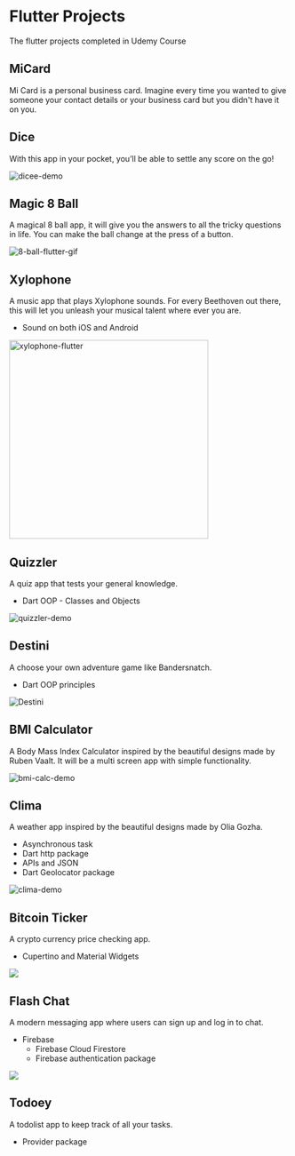 # Flutter Projects
 The flutter projects completed in Udemy Course

## MiCard
Mi Card is a personal business card. Imagine every time you wanted to give someone your contact details or your business card but you didn't have it on you.

## Dice
With this app in your pocket, you’ll be able to settle any score on the go!

![dicee-demo](https://user-images.githubusercontent.com/44247433/164059405-fc2cf84f-fe12-4df4-90e7-8fe5e89c4c6d.gif)

## Magic 8 Ball
A magical 8 ball app, it will give you the answers to all the tricky questions in life. You can make the ball change at the press of a button.

![8-ball-flutter-gif](https://user-images.githubusercontent.com/44247433/164059608-3076e635-dcd2-4af0-aa34-7e78af5e8ee8.gif)

## Xylophone
A music app that plays Xylophone sounds. For every Beethoven out there, this will let you unleash your musical talent where ever you are.
 - Sound on both iOS and Android

<img width="358" alt="xylophone-flutter" src="https://user-images.githubusercontent.com/44247433/164059931-5fda0553-5c14-4b69-bf91-c638dff5f5d4.png">

## Quizzler
A quiz app that tests your general knowledge.
 - Dart OOP - Classes and Objects

![quizzler-demo](https://user-images.githubusercontent.com/44247433/164061049-cfdb58db-cca7-4a9b-8762-10c69d6579ef.gif)

## Destini
A choose your own adventure game like Bandersnatch.
 - Dart OOP principles

![Destini](https://user-images.githubusercontent.com/44247433/164061349-33ff35ea-59b2-469a-adb5-556d2ea8a0c8.gif)

## BMI Calculator
A Body Mass Index Calculator inspired by the beautiful designs made by Ruben Vaalt. It will be a multi screen app with simple functionality.

![bmi-calc-demo](https://user-images.githubusercontent.com/44247433/164062285-c862be68-8b55-492a-b211-70fe8ad63b6c.gif)

## Clima
A weather app inspired by the beautiful designs made by Olia Gozha.
 - Asynchronous task
 - Dart http package
 - APIs and JSON
 - Dart Geolocator package
 
![clima-demo](https://github.com/londonappbrewery/Images/blob/master/clima-demo.gif)
## Bitcoin Ticker
A crypto currency price checking app.
 - Cupertino and Material Widgets
 
![](https://github.com/londonappbrewery/Images/blob/master/bitcoin-flutter-demo.gif)
## Flash Chat
A modern messaging app where users can sign up and log in to chat.
 - Firebase
    - Firebase Cloud Firestore
    - Firebase authentication package

![](https://github.com/londonappbrewery/Images/blob/master/flash_chat_flutter_demo.gif)
## Todoey
A todolist app to keep track of all your tasks.
 - Provider package


